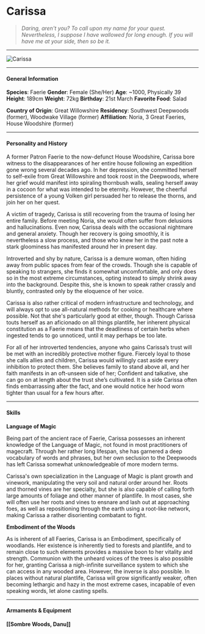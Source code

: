 # Carissa

>*Daring, aren't you? To call upon my name for your quest. Nevertheless, I suppose I have wallowed for long enough. If you will have me at your side, then so be it.*

___
![](https://i.imgur.com/fB3VGV5.png "Carissa")

___

#### General Information

**Species**: Faerie
**Gender**: Female (She/Her)
**Age**: ~1000, Physically 39
**Height**: 189cm
**Weight**: 72kg
**Birthday**: 21st March
**Favorite Food**: Salad

**Country of Origin**: Great Willowshire
**Residency**: Southwest Deepwoods (former), Woodwake Village (former)
**Affiliation**: Noria, 3 Great Faeries, House Woodshire (former)

___

#### Personality and History
A former Patron Faerie to the now-defunct House Woodshire, Carissa bore witness to the disappearances of her entire house following an expedition gone wrong several decades ago. In her depression, she committed herself to self-exile from Great Willowshire and took roost in the Deepwoods, where her grief would manifest into spiraling thornbush walls, sealing herself away in a cocoon for what was intended to be eternity. However, the cheerful persistence of a young Volken girl persuaded her to release the thorns, and join her on her quest.

A victim of tragedy, Carissa is still recovering from the trauma of losing her entire family. Before meeting Noria, she would often suffer from delusions and hallucinations. Even now, Carissa deals with the occasional nightmare and general anxiety. Though her recovery is going smoothly, it is nevertheless a slow process, and those who knew her in the past note a stark gloominess has manifested around her in present day.

Introverted and shy by nature, Carissa is a demure woman, often hiding away from public spaces from fear of the crowds. Though she is capable of speaking to strangers, she finds it somewhat uncomfortable, and only does so in the most extreme circumstances, opting instead to simply shrink away into the background. Despite this, she is known to speak rather crassly and bluntly, contrasted only by the eloquence of her voice. 

Carissa is also rather critical of modern infrastructure and technology, and will always opt to use all-natural methods for cooking or healthcare where possible. Not that she's particularly good at either, though. Though Carissa touts herself as an aficionado on all things plantlife, her inherent physical constitution as a Faerie means that the deadliness of certain herbs when ingested tends to go unnoticed, until it may perhaps be too late.

For all of her introverted tendencies, anyone who gains Carissa’s trust will be met with an incredibly protective mother figure. Fiercely loyal to those she calls allies and children, Carissa would willingly cast aside every inhibition to protect them. She believes family to stand above all, and her faith manifests in an oft-unseen side of her; Confident and talkative, she can go on at length about the trust she’s cultivated. It is a side Carissa often finds embarrassing after the fact, and one would notice her hood worn tighter than usual for a few hours after.

___

#### Skills
**Language of Magic**

Being part of the ancient race of Faerie, Carissa possesses an inherent knowledge of the Language of Magic, not found in most practitioners of magecraft. Through her rather long lifespan, she has garnered a deep vocabulary of words and phrases, but her own seclusion to the Deepwoods has left Carissa somewhat unknowledgeable of more modern terms.

Carissa's own specialization in the Language of Magic is plant growth and vinework, manipulating the very soil and natural order around her. Roots and thorned vines are her specialty, but she is also capable of calling forth large amounts of foliage and other manner of plantlife. In most cases, she will often use her roots and vines to ensnare and lash out at approaching foes, as well as repositioning through the earth using a root-like network, making Carissa a rather disorienting combatant to fight. 

**Embodiment of the Woods**

As is inherent of all Faeries, Carissa is an Embodiment, specifically of woodlands. Her existence is inherently tied to forests and plantlife, and to remain close to such elements provides a massive boon to her vitality and strength. Communion with the unheard voices of the trees is also possible for her, granting Carissa a nigh-infinite surveillance system to which she can access in any wooded area. However, the inverse is also possible. In places without natural plantlife, Carissa will grow significantly weaker, often becoming lethargic and hazy in the most extreme cases, incapable of even speaking words, let alone casting spells.

___

#### Armaments & Equipment 
**[[Sombre Woods, Danu]]**





